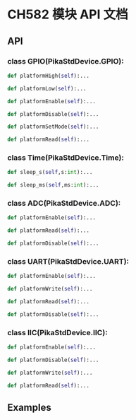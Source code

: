 # CH582 模块 API 文档

## API

### class GPIO(PikaStdDevice.GPIO):
``` python
def platformHigh(self):...
```

``` python
def platformLow(self):...
```

``` python
def platformEnable(self):...
```

``` python
def platformDisable(self):...
```

``` python
def platformSetMode(self):...
```

``` python
def platformRead(self):...
```

### class Time(PikaStdDevice.Time):
``` python
def sleep_s(self,s:int):...
```

``` python
def sleep_ms(self,ms:int):...
```

### class ADC(PikaStdDevice.ADC):
``` python
def platformEnable(self):...
```

``` python
def platformRead(self):...
```

``` python
def platformDisable(self):...
```

### class UART(PikaStdDevice.UART):
``` python
def platformEnable(self):...
```

``` python
def platformWrite(self):...
```

``` python
def platformRead(self):...
```

``` python
def platformDisable(self):...
```

### class IIC(PikaStdDevice.IIC):
``` python
def platformEnable(self):...
```

``` python
def platformDisable(self):...
```

``` python
def platformWrite(self):...
```

``` python
def platformRead(self):...
```



## Examples

